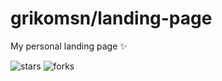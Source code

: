 # grikomsn/landing-page

My personal landing page ✨

![stars](https://badgen.net/github/stars/grikomsn/landing-page)
![forks](https://badgen.net/github/forks/grikomsn/landing-page)
